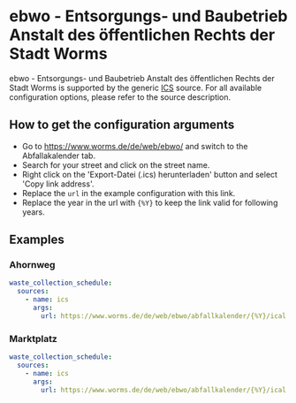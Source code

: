 # ebwo - Entsorgungs- und Baubetrieb Anstalt des öffentlichen Rechts der Stadt Worms

ebwo - Entsorgungs- und Baubetrieb Anstalt des öffentlichen Rechts der Stadt Worms is supported by the generic [ICS](/doc/source/ics.md) source. For all available configuration options, please refer to the source description.


## How to get the configuration arguments

- Go to <https://www.worms.de/de/web/ebwo/> and switch to the Abfallakalender tab.
- Search for your street and click on the street name.
- Right click on the 'Export-Datei (.ics) herunterladen' button and select 'Copy link address'.
- Replace the `url` in the example configuration with this link.
- Replace the year in the url with `{%Y}` to keep the link valid for following years.

## Examples

### Ahornweg

```yaml
waste_collection_schedule:
  sources:
    - name: ics
      args:
        url: https://www.worms.de/de/web/ebwo/abfallkalender/{%Y}/ical.php?id=4ca5c7e9a80af5540.93039563
```
### Marktplatz

```yaml
waste_collection_schedule:
  sources:
    - name: ics
      args:
        url: https://www.worms.de/de/web/ebwo/abfallkalender/{%Y}/ical.php?id=4ca5c7e9a80e1b805.42577576
```

